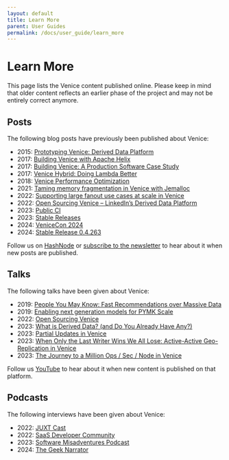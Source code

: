 ```yaml
---
layout: default
title: Learn More
parent: User Guides
permalink: /docs/user_guide/learn_more
---
```


# Learn More
This page lists the Venice content published online. Please keep in mind that older content reflects an earlier phase of 
the project and may not be entirely correct anymore.

## Posts
The following blog posts have previously been published about Venice:

- 2015: [Prototyping Venice: Derived Data Platform](https://engineering.linkedin.com/distributed-systems/prototyping-venice-derived-data-platform)
- 2017: [Building Venice with Apache Helix](https://engineering.linkedin.com/blog/2017/02/building-venice-with-apache-helix)
- 2017: [Building Venice: A Production Software Case Study](https://engineering.linkedin.com/blog/2017/04/building-venice--a-production-software-case-study)
- 2017: [Venice Hybrid: Doing Lambda Better](https://engineering.linkedin.com/blog/2017/12/venice-hybrid--doing-lambda-better)
- 2018: [Venice Performance Optimization](https://engineering.linkedin.com/blog/2018/04/venice-performance-optimization)
- 2021: [Taming memory fragmentation in Venice with Jemalloc](https://engineering.linkedin.com/blog/2021/taming-memory-fragmentation-in-venice-with-jemalloc)
- 2022: [Supporting large fanout use cases at scale in Venice](https://engineering.linkedin.com/blog/2022/supporting-large-fanout-use-cases-at-scale-in-venice)
- 2022: [Open Sourcing Venice – LinkedIn’s Derived Data Platform](https://engineering.linkedin.com/blog/2022/open-sourcing-venice--linkedin-s-derived-data-platform)
- 2023: [Public CI](https://blog.venicedb.org/public-ci)
- 2023: [Stable Releases](https://blog.venicedb.org/stable-releases)
- 2024: [VeniceCon 2024](https://blog.venicedb.org/venicecon-2024)
- 2024: [Stable Release 0.4.263](https://blog.venicedb.org/stable-release-0-4-263)

Follow us on [HashNode](http://blog.venicedb.org) or [subscribe to the newsletter](https://blog.venicedb.org/newsletter) 
to hear about it when new posts are published.

## Talks
The following talks have been given about Venice:

[//]: # (- 2018: [Venice with Apache Kafka & Samza]&#40;https://www.youtube.com/watch?v=Usz8E4S-hZE&#41;)
- 2019: [People You May Know: Fast Recommendations over Massive Data](https://www.infoq.com/presentations/recommendation-massive-data/)
- 2019: [Enabling next generation models for PYMK Scale](https://www.youtube.com/watch?v=znd-Q6IvCqY)
- 2022: [Open Sourcing Venice](https://www.youtube.com/watch?v=pJeg4V3JgYo)
- 2023: [What is Derived Data? (and Do You Already Have Any?)](https://www.infoq.com/presentations/derived-data/)
- 2023: [Partial Updates in Venice](https://www.youtube.com/watch?v=WlfvpZuIa6Q&t=3880s)
- 2023: [When Only the Last Writer Wins We All Lose: Active-Active Geo-Replication in Venice](https://www.youtube.com/watch?v=jfbg6IUgVlI)
- 2023: [The Journey to a Million Ops / Sec / Node in Venice](https://www.infoq.com/presentations/scalable-low-latency/)

Follow us [YouTube](https://www.youtube.com/@venicedb) to hear about it when new content is published on that 
platform.

## Podcasts
The following interviews have been given about Venice:

- 2022: [JUXT Cast](https://www.youtube.com/watch?v=4QBW1Pa_oIk&list=PLfBAF5hZLVGkpALZDItoMbMrp3u3TWwQc&index=1&t=9s)
- 2022: [SaaS Developer Community](https://www.youtube.com/watch?v=7KVw13ia6Rs&list=PLfBAF5hZLVGkpALZDItoMbMrp3u3TWwQc&index=2)
- 2023: [Software Misadventures Podcast](https://www.youtube.com/watch?v=aqsacLCQxaY&list=PLfBAF5hZLVGkpALZDItoMbMrp3u3TWwQc&index=3)
- 2024: [The Geek Narrator](https://www.youtube.com/watch?v=D6gZKM4Jnk4&list=PLfBAF5hZLVGkpALZDItoMbMrp3u3TWwQc&index=4)
